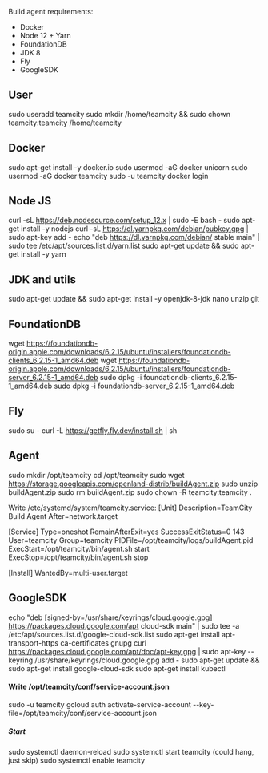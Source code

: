 Build agent requirements:
* Docker
* Node 12 + Yarn
* FoundationDB
* JDK 8
* Fly
* GoogleSDK

## User
sudo useradd teamcity
sudo mkdir /home/teamcity && sudo chown teamcity:teamcity /home/teamcity

## Docker
sudo apt-get install -y docker.io
sudo usermod -aG docker unicorn
sudo usermod -aG docker teamcity
sudo -u teamcity docker login

## Node JS
curl -sL https://deb.nodesource.com/setup_12.x | sudo -E bash -
sudo apt-get install -y nodejs 
curl -sL https://dl.yarnpkg.com/debian/pubkey.gpg | sudo apt-key add -
echo "deb https://dl.yarnpkg.com/debian/ stable main" | sudo tee /etc/apt/sources.list.d/yarn.list
sudo apt-get update && sudo apt-get install -y yarn

## JDK and utils
sudo apt-get update && sudo apt-get install -y openjdk-8-jdk nano unzip git

## FoundationDB
wget https://foundationdb-origin.apple.com/downloads/6.2.15/ubuntu/installers/foundationdb-clients_6.2.15-1_amd64.deb
wget https://foundationdb-origin.apple.com/downloads/6.2.15/ubuntu/installers/foundationdb-server_6.2.15-1_amd64.deb
sudo dpkg -i foundationdb-clients_6.2.15-1_amd64.deb
sudo dpkg -i foundationdb-server_6.2.15-1_amd64.deb

## Fly
sudo su -
curl -L https://getfly.fly.dev/install.sh | sh

## Agent
sudo mkdir /opt/teamcity
cd /opt/teamcity
sudo wget https://storage.googleapis.com/openland-distrib/buildAgent.zip
sudo unzip buildAgent.zip
sudo rm buildAgent.zip
sudo chown -R teamcity:teamcity .


Write /etc/systemd/system/teamcity.service:
[Unit]
Description=TeamCity Build Agent
After=network.target

[Service]
Type=oneshot
RemainAfterExit=yes
SuccessExitStatus=0 143
User=teamcity
Group=teamcity
PIDFile=/opt/teamcity/logs/buildAgent.pid
ExecStart=/opt/teamcity/bin/agent.sh start
ExecStop=/opt/teamcity/bin/agent.sh stop

[Install]
WantedBy=multi-user.target

## GoogleSDK
echo "deb [signed-by=/usr/share/keyrings/cloud.google.gpg] https://packages.cloud.google.com/apt cloud-sdk main" | sudo tee -a /etc/apt/sources.list.d/google-cloud-sdk.list
sudo apt-get install apt-transport-https ca-certificates gnupg
curl https://packages.cloud.google.com/apt/doc/apt-key.gpg | sudo apt-key --keyring /usr/share/keyrings/cloud.google.gpg add -
sudo apt-get update && sudo apt-get install google-cloud-sdk
sudo apt-get install kubectl
#### Write /opt/teamcity/conf/service-account.json
sudo -u teamcity gcloud auth activate-service-account --key-file=/opt/teamcity/conf/service-account.json

##### Start
sudo systemctl daemon-reload
sudo systemctl start teamcity (could hang, just skip)
sudo systemctl enable teamcity